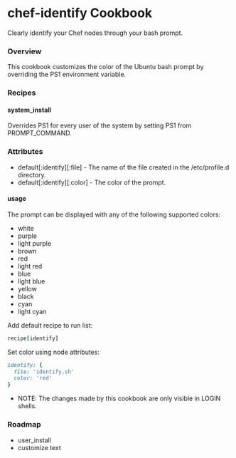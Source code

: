 # chef-identify Cookbook

Clearly identify your Chef nodes through your bash prompt.  

### Overview

This cookbook customizes the color of the Ubuntu bash prompt by overriding the PS1 environment variable. 


### Recipes

#### system_install

Overrides PS1 for every user of the system by setting PS1 from PROMPT_COMMAND.

### Attributes

* default[:identify][:file]   - The name of the file created in the /etc/profile.d directory.
* default[:identify][:color]  - The color of the prompt.

#### usage

The prompt can be displayed with any of the following supported colors: 

* white
* purple
* light purple
* brown
* red
* light red
* blue
* light blue
* yellow
* black
* cyan
* light cyan

Add default recipe to run list:

```ruby
recipe[identify]
```

Set color using node attributes:

``` ruby
identify: {
  file: 'identify.sh'
  color: 'red'
}
```
* NOTE: The changes made by this cookbook are only visible in LOGIN shells.


### Roadmap

* user_install
* customize text